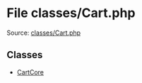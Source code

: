 File classes/Cart.php
=========

Source: [classes/Cart.php](https://github.com/PrestaShop/PrestaShop/blob/1.5.4.0/classes/Cart.php)


Classes
-------

* [CartCore](class.CartCore.md)


